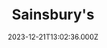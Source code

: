 ---
date: 2023-12-21T13:02:36.000Z
title: Sainsbury's
latitude: 52.03680439353828
longitude: 0.7403466122105838
category: checkin
---
